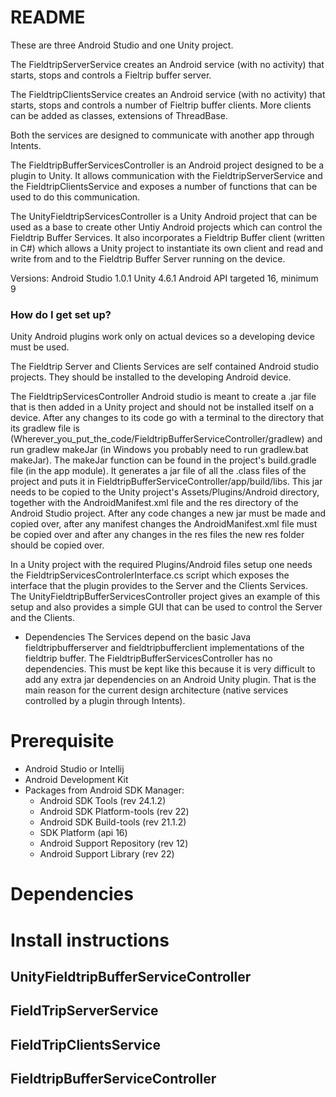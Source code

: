 # README #

These are three Android Studio and one Unity project.

The FieldtripServerService creates an Android  service (with no activity) that starts, stops and controls a Fieltrip buffer server.

The FieldtripClientsService creates an Android service (with no activity) that starts, stops and  controls a number of Fieltrip buffer clients. More clients can be added as classes, extensions of ThreadBase.

Both the services are designed to communicate with another app through Intents.

The FieldtripBufferServicesController is an Android project designed to be a plugin to Unity. It allows communication with the FieldtripServerService and the FieldtripClientsService and exposes a number of functions that can be used to do this communication.

The UnityFieldtripServicesController is a Unity Android project that can be used as a base to create other Untiy Android projects which can control the Fieldtrip Buffer Services. It also incorporates a Fieldtrip Buffer client (written in C#) which allows a Unity project to instantiate its own client and read and write from and to the Fieldtrip Buffer Server running on the device.      


Versions:
Android Studio 1.0.1
Unity 4.6.1
Android API targeted 16, minimum 9


### How do I get set up? ###
Unity Android plugins work only on actual devices so a developing device must be used.

The Fieldtrip Server and Clients Services are self contained Android studio projects. They should be installed to the developing Android device.

The FieldtripServicesController Android studio is meant to create a .jar file that is then added in a Unity project and should not be installed itself on a device. After any changes to its code go with a terminal to the directory that its gradlew file is (Wherever_you_put_the_code/FieldtripBufferServiceController/gradlew) and run gradlew makeJar (in Windows you probably need to run gradlew.bat makeJar). The makeJar function can be found in the project's build.gradle file (in the app module). It generates a jar file of all the .class files of the project and puts it in FieldtripBufferServiceController/app/build/libs. This jar needs to be copied to the Unity project's Assets/Plugins/Android directory, together with the AndroidManifest.xml file and the res directory of the Android Studio project. After any code changes a new jar must be made and copied over, after any manifest changes the AndroidManifest.xml file must be copied over and after any changes in the res files the new res folder should be copied over.

In a Unity project with the required Plugins/Android files setup one needs the FieldtripServicesControlerInterface.cs script which exposes the interface that the plugin provides to the Server and the Clients Services.
The UnityFieldtripBufferServicesController project gives an example of this setup and also provides a simple GUI that can be used to control the Server and the Clients.


* Dependencies
The Services depend on the basic Java  fieldtripbufferserver and fieldtripbufferclient implementations of the fieldtrip buffer.
The FieldtripBufferServicesController has no dependencies. This must be kept like this because it is very difficult to add any extra jar dependencies on an Android Unity plugin. That is the main reason for the current design architecture (native services controlled by a plugin through Intents).

# Prerequisite
- Android Studio or Intellij
- Android Development Kit
- Packages from Android SDK Manager:
	- Android SDK Tools (rev 24.1.2)
	- Android SDK Platform-tools (rev 22)
	- Android SDK Build-tools (rev 21.1.2)
	- SDK Platform (api 16)
	- Android Support Repository (rev 12)
	- Android Support Library (rev 22)

# Dependencies

# Install instructions

## UnityFieldtripBufferServiceController

## FieldTripServerService

## FieldTripClientsService

## FieldtripBufferServiceController
